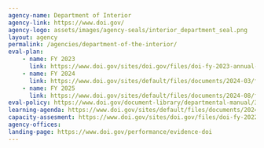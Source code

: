 ```yaml
---
agency-name: Department of Interior
agency-link: https://www.doi.gov/
agency-logo: assets/images/agency-seals/interior_department_seal.png
layout: agency
permalink: /agencies/department-of-the-interior/
eval-plan:
    - name: FY 2023
      link: https://www.doi.gov/sites/doi.gov/files/doi-fy-2023-annual-evaluation-plan.pdf
    - name: FY 2024
      link: https://www.doi.gov/sites/default/files/documents/2024-03/fy-2024-annual-evaluation-plan.pdf
    - name: FY 2025
      link: https://www.doi.gov/sites/default/files/documents/2024-08/fy-2025-annual-evaluation-plan508.pdf
eval-policy: https://www.doi.gov/document-library/departmental-manual/309-dm-4-evaluation-policy-0
learning-agenda: https://www.doi.gov/sites/default/files/documents/2024-12/fy-2024-doi-learning-agenda508.pdf
capacity-assesment: https://www.doi.gov/sites/doi.gov/files/doi-fy-2022-2026-capacity-assessment.pdf
agency-offices:
landing-page: https://www.doi.gov/performance/evidence-doi
---
```

